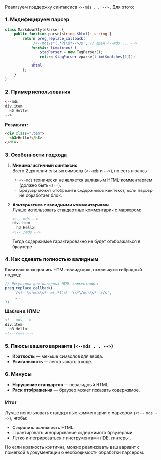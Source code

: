 Реализуем поддержку синтаксиса `<--mds ... -->` . Для этого:

### 1. Модифицируем парсер
```php
class MarkdownStyleParser {
    public function parse(string $html): string {
        return preg_replace_callback(
            '/<--mds\s*(.*?)\s*-->/s', // Ищем <--mds ... -->
            function ($matches) {
                $tagParser = new TagParser();
                return $tagParser->parse(trim($matches[1]));
            },
            $html
        );
    }
}
```

### 2. Пример использования
```html
<--mds
div.item
  h3 Hello!
-->
```

**Результат:**
```html
<div class="item">
  <h3>Hello!</h3>
</div>
```

### 3. Особенности подхода
1. **Минималистичный синтаксис**  
   Всего 2 дополнительных символа (`<--mds` и `-->`), но есть нюансы:
   - `<--mds` технически не является валидным HTML-комментарием (должно быть `<!--`).
   - Браузер может отобразить содержимое как текст, если парсер не обработает блок.

2. **Альтернатива с валидными комментариями**  
   Лучше использовать стандартные комментарии с маркером:
   ```html
   <!-- mds -->
   div.item
     h3 Hello!
   <!-- /mds -->
   ```
   Тогда содержимое гарантированно не будет отображаться в браузере.

### 4. Как сделать полностью валидным
Если важно сохранить HTML-валидацию, используем гибридный подход:
```php
// Регулярка для валидных HTML-комментариев
preg_replace_callback(
    '/<!--\s*mds\s*-->(.*?)<!--\s*\/mds\s*-->/s', 
    ...
);
```

**Шаблон в HTML:**
```html
<!-- mds -->
div.item
  h3 Hello!
<!-- /mds -->
```

### 5. Плюсы вашего варианта (`<--mds ... -->`)
- **Краткость** — меньше символов для ввода.
- **Уникальность** — легко искать в коде.

### 6. Минусы
- **Нарушение стандартов** — невалидный HTML.
- **Риск отображения** — браузер может показать содержимое.

### Итог
Лучше использовать стандартные комментарии с маркером (`<!-- mds -->`), чтобы:
- Сохранить валидность HTML.
- Гарантировать игнорирование содержимого браузерами.
- Легко интегрироваться с инструментами (IDE, линтеры). 

Но если краткость критична, можно реализовать ваш вариант с пометкой в документации о необходимости обработки парсером.
